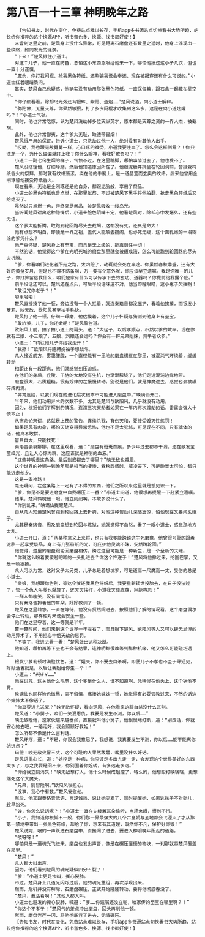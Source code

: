 # 第八百一十三章 神明晚年之路
        【告知书友，时代在变化，免费站点难以长存，手机app多书源站点切换看书大势所趋，站长给你推荐的这个换源APP，听书音色多、换源、找书都好使！】
       未曾到这里之前，楚风身上没什么异常，可是距离石磨盘还有数里之遥时，他身上浮现出一些纹络，如同发光的涟漪。
       “下来！”楚风揪住小道士。
       对这个儿子，他一直在防备，总怕这小东西急眼给他来一下，哪怕他揍过这小子几次，但也一直十分谨慎。
       “魔头，你打我闷棍，抢我黑色符纸，还欺骗我说会奉还，现在被揭穿还有什么可说的。”小道士红着眼睛质问。
       其实，楚风自己也疑惑，他确实没有动用那张黑色符纸，一直保留着，跟石盒一起藏在星空中。
       “你仔细看看，除却乌光外还有银辉、紫霞、金焰……”楚风说道，向小道士解释。
       “弥陀佛，无量天尊，你果然够狠，打了多少闷棍才收集到这么多，这是在向小道炫耀吗？！”小道士气极。
       同时，他也非常吃惊，认为楚风洗劫掉多位天纵英才，原本都是天尊之资的一界人杰，被截胡。
       此外，他也非常鄙夷，这个爹太无耻，缺德带冒烟！
       楚风很严肃的保证，告诉小道士，只洗劫过他一人，绝对没有对其他人出手。
       “哎呦，我也跟无敌舅舅一样，心口疼的难受，小道我要吐血了。怎么会这样倒霉？！你只洗劫一个，为什么偏偏就盯上我？你什么眼神，看我好欺负吗？！”
       小道士一副七窍生烟的样子，气愤不过，在这里跳脚，哪怕事情过去了，他也受不了。
       楚风没搭理他，仔细琢磨，然后他知道原因所在了。他跟泥胎并排坐在轮回洞前，曾接受符纸香火的祭拜，那时就有纹络荡漾，绕在他的手腕上，是一道晶莹而玄奥的纹络，后来他曾用金刚琢替他接受符纸香火。
       现在看来，无论是金刚琢还是他自身，都跟泥胎般，享用了祭品。
       小道士的黑色符纸也曾点燃，在那里献祭，不过被楚风下黑手将他拍翻，抢走黑色符纸后又给熄灭了。
       虽然说只点燃一角，但终究是祭品，被楚风吸收一缕乌光。
       当听闻楚风讲出这种隐情后，小道士脸色阴晴不定，他看楚风时，除却心中发堵外，还有些无语。
       这个爹太能折腾，敢跑到轮回路尽头去截胡，这都没有死，还真是命大！
       他有点想不明白，即便是一界之祖，盖代大能敢去搅闹，也必死无疑，这个面孔嫩的一塌糊涂的爹凭什么？
       他严重怀疑，楚风身上有至宝，而且是无上级的，能震慑住一切！
       不然的话，他觉得这个爹在光明死城的磨盘那里就会被碾成渣，怎么可能跑到轮回路的尽头去折腾。
       “爹，你看咱们进化者所走之路，太凶险了，动辄就会死在半途。你虽然春秋鼎盛，还有大好的黄金岁月，但是也不得不防备啊，万一要有个意外呢，你应该早立遗嘱。我是你唯一的儿子，你打算留给我什么，咱们楚家有什么可以传承下去的玄功、道器吗？你提前给我露个底。”
       前半段话还可以，楚风还在点头，可后半段话味道不对，他当即瞪眼睛，这小崽子欠抽啊！
       “敢诅咒你老子？！”
       噼里啪啦！
       楚风直接揍了他一顿，旁边没有一个人拦着，就连秦珞音都没庇护，看着他挨揍，而银发小萝莉、映无敌、欧阳风甚至拍手称快。
       楚风打了他一顿，仔细一琢磨，他估摸着，这个儿子怀疑与猜测到他身上有至宝。
       “敢坑爹，儿子，你还嫩呢！”楚风警告道。
       欧阳风上前，拍了拍小道士的肩头，道：“大侄子，以后孝顺点，不然以爹的效率，现在你就有二娘、小三娘了，五娘、刘娘还会远吗？你会有一群兄弟姐妹，竞争者众多。”
       小道士：“钧驮他儿子你给我走开！”
       “我擦！”欧阳风捋胳膊挽袖子想战斗。
       几人接近前方，雾霭朦胧，一个直径能有一里地的磨盘横亘在那里，被混沌气环绕着，缓缓转动
       相距还有一段距离，他们就感觉到压迫感。
       在他们的身后，丘陵、干枯的大地没有生机，也渐渐朦胧了，他们走进混沌边缘地带。
       磨盘很大，石质粗糙，很有规律的在慢慢转动，别说是他们，就是神魔进去，感觉也会被碾碎成肉泥。
       “非常危险，以我们现在的进化层次根本不可能进入磨盘中。”映谪仙开口。
       半年来，他们动用异术的次数不多，尤其是楚风与欧阳风，几乎就没有动用。
       因为，根据他们了解到的情况，连渡三次天劫者如果在一年内再次渡劫的话，雷霆会强大十倍不止！
       从宿命论来讲，这就是上苍的警告，连续杀戮，有伤天和，要接受毁灭性惩罚！
       如果楚风有肉身，哪怕天劫变得异常恐怖，他也不是太犯怵，可是现在不同，只有魂体的话，他真不敢拼。
       盲目自大，只能找死！
       秦珞音袅袅娜娜，在这里观看，道：“磨盘有斑斑血痕，多少年过去都不干涸，还在散发莹莹红光，且让人心惊肉跳，这应该就是神明的血液。”
       “这些神明走这条路，最后到底都去了哪里？”映无敌也蹙眉。
       这个世界的神明一到晚年那是相当的凄惨，春秋鼎盛时，威凌天下，可是晚景太可怕，都只能远走他乡。
       这是一条神路！
       毫无疑问，在这条路上一定有了不得的东西，他们之所以来这里就是想见识一下。
       “爹，你是不是要进磨盘中自我碾压上一番？”小道士问道，他很想再提醒一下赶紧立遗嘱。
       结果，楚风斜睨他一眼，他立刻闭嘴，不敢多说什么了。
       “你别乱来。”映谪仙提醒楚风。
       自从几人知道楚风曾跑到轮回路上去折腾，对他这种愣劲儿深感震惊，怕他现在又要闹幺蛾子。
       尤其是秦珞音，思及磨盘想到轮回与炼狱，她就觉得不自然，看了一眼小道士，感觉那地方太乱。
       小道士开口，道：“从某种意义上来将，也只有我爹能跨越这生死磨盘，他曾很可耻的跟着泥胎一起享受祭品，身上有几张符纸的光，可庇护他灵魂不昧，安然跨轮回。”
       他觉得，这里的磨盘跟轮回磨盘相仿，跨过这里可能是一种新生，是一个全新的天地。
       “你就这么盼着我傻啦吧唧的一头扎进去？你这个忤逆子！”楚风将他拎过来，抡圆巴掌，又是一顿狠揍。
       众人习以为常，这对父子太另类，儿子总是着想坑爹，可是道高一尺魔高一丈，受伤的总是小道士。
       “亲娘，我想跟你告别，等这个爹还我黑色符纸后，我要重新转世投胎去，在日子没法过了，管一个仇人叫爹也就算了，还天天挨打，小道我天尊底蕴，岂能容忍！”
       一群人都嗤笑，没有同情心。
       只有秦珞音拎着他的耳朵，好好教训了一顿。
       楚风在这里转悠，一直在等待，他没有贸然闯进去，按照他们了解的情况看，这个磨盘偶尔会停止转动，那样相对来说会安全一些。
       他们在这里守着，这一等就是半年。
       算一算时间，他们来到这个世界一年左右了，而且眼下楚风、欧阳风等人又可以肆无忌惮的动用异术了，不用担心十倍天劫的惩罚。
       “不等了，我进去看一看！”楚风做出这种决断。
       他知道，哪怕再等下去也不会有结果，连神明都很难等到那种机缘，他又怎么可能碰巧遇上。
       银发小萝莉顿时满脸忧色，道：“姐夫，你不要去自杀啊，即便儿子不孝也不至于寻短见，好好活着就是，以后让我姐给你生一个！”
       小道士：“#@#￥……”
       他在诅咒，这关他什么毛事，这个爹是什么人，谁不知道啊，凭啥怪在他头上，这个锅他不背。
       映谪仙也同样脸色微黑，毫不留情，痛揍她妹妹一顿，她觉得有必要管教过来，不然的话这个妹妹太不像话了。
       “你真要进去送死？”映无敌怀疑，看向楚风，在他看来这跟自杀没什么区别。
       楚风道：“小舅子，咱们一笑泯恩仇，我要是发生不测，你以后……”
       映无敌瞪他，这家伙越来越嚣张，直接就叫他小舅子，他恨恨地打断，道：“别废话，你就安心的去吧，一路走好，我会照顾好我姐！”
       怎么听都不像是什么吉利话。
       楚风牙疼，道：“不是，你误会我意思了，我想说，我真要发生不测，你以后……能不能离你姐远点？”
       玛德！映无敌火冒三丈，这个可耻的人果然跋扈，嘴里没什么好话。
       楚风语重心长，道：“姐控是一种病，你应该走多出去走一走，会发现这个世界美好的东西太多了，总之我要是回不来，你别围着你姐转，有多远走多远。”
       “你给我立刻消失！”映无敌想打人，他什么时候成姐控了，特么的，他想殴打映晓晓，更想踹死这个大魔头。
       “兄弟，别冒险啊。”欧阳风很担心。
       “没事，我心中有数。”楚风安慰他。
       然后，他又跟秦珞音低语，言辞诚恳，说让她受累了，同时提醒她，如果这孩子不对劲儿，趁早掐死。
       “诶，你怎么说话呢？！”小道士一直在支棱着耳朵偷听，当场急眼，恨到不行。
       “小子，我知道你根脚不一般，你们那一界最强大的几个古皇朝与圣地都会飞湮灭了才从那第一禁地中带出一张黑色符纸，却给了你，想来有其道理，既然你不凡，保护好你娘！”
       楚风说完，嗖的一声跃进石磨盘中，直接闯了进去，要进入神明晚年所走的道路。
       “吱呀呀！”
       哪怕只是一道魂光飞进来，磨盘也发出声音，像是在碾压僵硬的物块，一刹那就将楚风覆盖在那里。
       “楚风！”
       几人都大叫出声。
       因为，他们看到楚风的魂光疑似四分五裂了！
       “爹！”小道士更是惨叫，撕心裂肺。
       不过，楚风身上几道光闪烁过后，他的魂光重组，再次浮现出来。
       然而，危机并没有解除，石磨盘碾压，正式开始隆隆转动，要将他彻底吞没了。
       “楚风，要活着啊！”其他人都大叫。
       小道士也越发的撕心裂肺，喊道：“爹……你遗嘱还没立呢，咱家传的至宝在哪里啊？！”
       “你这个不孝子！”楚风气的差点冲出磨盘，回头再削他一顿。
       然而，磨盘光芒一闪，将他彻底吞了进去，无情碾压。
       【告知书友，时代在变化，免费站点难以长存，手机app多书源站点切换看书大势所趋，站长给你推荐的这个换源APP，听书音色多、换源、找书都好使！】